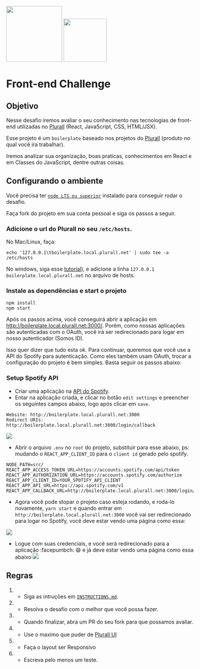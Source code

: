 <img src="https://gitlab.com/sdk12/dms/viewer/video-player/uploads/7aea2a2436087e4ae1d1ec595837f7ce/image.png" width="150" /> <img src="https://gitlab.com/sdk12/dms/viewer/video-player/uploads/e56cb536325ee0e5d3abc645b2defc43/image.png" width="116" />

# Front-end Challenge

## Objetivo

Nesse desafio iremos avaliar o seu conhecimento nas tecnologias de front-end utilizadas no [Plurall](https://plurall.net) (React, JavaScript, CSS, HTML/JSX).

Esse projeto é um `boilerplate` baseado nos projetos do [Plurall](https://plurall.net) (produto no qual você ira trabalhar).

Iremos analizar sua organização, boas praticas, conhecimentos em React e em Classes do JavaScript, dentre outras coisas.

## Configurando o ambiente

Você precisa ter [`node LTS ou superior`](https://nodejs.org/en/) instalado para conseguir rodar o desafio.

Faça fork do projeto em sua conta pessoal e siga os passos a seguir.

### Adicione o url do Plurall no seu `/etc/hosts`.

No Mac/Linux, faça:

```shell
echo '127.0.0.1\tboilerplate.local.plurall.net' | sudo tee -a /etc/hosts
```

No windows, siga esse [tutorial](https://king.host/wiki/artigo/como-editar-o-arquivo-hosts-no-windows/)), e adicione a linha `127.0.0.1 boilerplate.local.plurall.net` no arquivo de hosts.

### Instale as dependências e start o projeto

```shell
npm install
npm start
```

Após os passos acima, você conseguirá abrir a aplicação em http://boilerplate.local.plurall.net:3000/. Porém, como nossas aplicações são autenticadas com o OAuth, você irá ser redirecionado para logar em nosso autenticador (Somos ID).

Isso quer dizer que tudo esta ok. Para continuar, queremos que você use a API do Spotify para autenticação. Como eles também usam OAuth, trocar a configuração do projeto é bem simples. Basta seguir os passos abaixo:

### Setup Spotify API

- Criar uma aplicação na [API do Spotify](https://developer.spotify.com/dashboard/applications).
- Entar na aplicação criada, e clicar no botão `edit settings` e preencher os seguintes campos abaixo, logo após clicar em `save`.

```
Website: http://boilerplate.local.plurall.net:3000
Redirect URIs: http://boilerplate.local.plurall.net:3000/login/callback
```

<img src="https://gitlab.com/sdk12/dms/viewer/video-player/uploads/0c76031294bcc5d1d66f8f49d5d5959a/image.png" style="max-width: 55%;">

- Abrir o arquivo `.env` no `root` do projeto, substituir para esse abaixo, ps: mudando o `REACT_APP_CLIENT_ID` para o `client id` gerado pelo spotify.

```shell
NODE_PATH=src/
REACT_APP_ACCESS_TOKEN_URL=https://accounts.spotify.com/api/token
REACT_APP_AUTHORIZATION_URL=https://accounts.spotify.com/authorize
REACT_APP_CLIENT_ID=YOUR_SPOTIFY_API_CLIENT
REACT_APP_API_URL=https://api.spotify.com/v1
REACT_APP_CALLBACK_URL=http://boilerplate.local.plurall.net:3000/login/callback
```

- Agora você pode stopar o projeto caso esteja rodando, e roda-lo novamente, `yarn start` e quando entrar em `http://boilerplate.local.plurall.net:3000` você vai ser redirecionado para logar no Spotify, você deve estar vendo uma página como essa:

<img src="https://gitlab.com/sdk12/dms/viewer/video-player/uploads/a079606592710189199c70e40047c305/image.png" style="max-width: 55%;">

- Logue com suas credenciais, e você será redirecionado para a aplicação :facepumbch: :smile: e já deve estar vendo uma página como essa abaixo <img src="https://gitlab.com/sdk12/dms/viewer/video-player/uploads/08efbb5473901bed6407900720ce6582/image.png" style="max-width: 55%;">

## Regras

1.  - Siga as intruções em [`INSTRUCTIONS.md`](/INSTRUCTIONS.md).
2.  - Resolva o desafio com o melhor que você possa fazer.
3.  - Quando finalizar, abra um PR do seu fork para que possamos avaliar.
4.  - Use o maximo que puder de [Plurall UI](https://elo.ui.e.plurall.net/)
5.  - Faça o layout ser Responsivo
6.  - Escreva pelo menos um teste.
